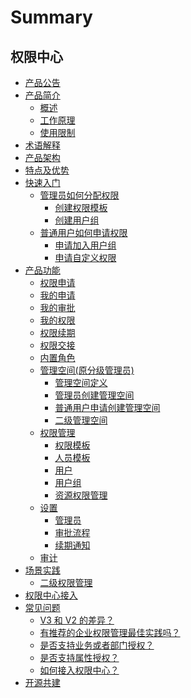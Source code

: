 
# Summary

## 权限中心
* [产品公告](https://bk.tencent.com/s-mart/community/question/4057)
* [产品简介]()
    * [概述](UserGuide/Introduce/README.md)
    * [工作原理](UserGuide/Introduce/Principle.md)
    * [使用限制](UserGuide/Introduce/UseLimit.md)
* [术语解释](UserGuide/Term/Term.md)
* [产品架构](UserGuide/ProductArchitecture/Architecture.md)
* [特点及优势](UserGuide/Advantage/Feature.md)
* [快速入门]()
    * [管理员如何分配权限]()
        * [创建权限模板](UserGuide/QuickStart/CreatePremissionTemplates.md)
        * [创建用户组](UserGuide/QuickStart/CreateGroups.md)
    * [普通用户如何申请权限]()
        * [申请加入用户组](UserGuide/QuickStart/ApplyToGroups.md)
        * [申请自定义权限](UserGuide/QuickStart/ApplyToCustomPermissions.md)
* [产品功能]()
    * [权限申请](UserGuide/Feature/PermissionsApply.md)
    * [我的申请](UserGuide/Feature/MyApply.md)
    * [我的审批](UserGuide/Feature/MyApproval.md)
    * [我的权限](UserGuide/Feature/MyPermissions.md)
    * [权限续期](Userguide/Feature/Renewal.md)
    * [权限交接](Userguide/Feature/PermissionTransfer.md)
    * [内置角色](UserGuide/Feature/InnerRoles.md)
    * [管理空间(原分级管理员)]()
        * [管理空间定义](UserGuide/Feature/GradingManager.md)
        * [管理员创建管理空间](UserGuide/Feature/ManagerCreate.md)
        * [普通用户申请创建管理空间](UserGuide/Feature/UserApply.md)
        * [二级管理空间](UserGuide/Feature/SecManagerCreate.md)
    * [权限管理]()
        * [权限模板](UserGuide/Feature/PermissionTemplates.md)
        * [人员模板](UserGuide/Feature/UserTemplates.md)
        * [用户](UserGuide/Feature/Users.md) 
        * [用户组](UserGuide/Feature/Groups.md)
        * [资源权限管理](Userguide/Feature/ResourcePermissionManage.md)
    * [设置]()
        * [管理员](UserGuide/Feature/Manager.md)
        * [审批流程](UserGuide/Feature/Approval.md)
        * [续期通知](Userguide/Feature/RenewalNotice.md)
    * [审计](Userguide/Feature/Audit.md)
* [场景实践]()
    * [二级权限管理](UserGuide/UserCase/GradingManager.md)
* [权限中心接入](../IntegrateGuide/SUMMARY.md)
* [常见问题]()
    * [V3 和 V2 的差异？](UserGuide/FAQ/Diffv2v3.md)
    * [有推荐的企业权限管理最佳实践吗？](UserGuide/FAQ/Bestpractise.md)
    * [是否支持业务或者部门授权？](UserGuide/FAQ/Orggrants.md)
    * [是否支持属性授权？](UserGuide/FAQ/Attribute.md)
    * [如何接入权限中心？](UserGuide/FAQ/SystemAccess.md)
* [开源共建](https://github.com/TencentBlueKing/bk-iam-saas)